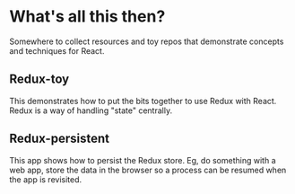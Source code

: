 # What's all this then?

Somewhere to collect resources and toy repos that demonstrate concepts and techniques for React.

## Redux-toy

This demonstrates how to put the bits together to use Redux with React. Redux is a way of handling "state" centrally.

## Redux-persistent

This app shows how to persist the Redux store. Eg, do something with a web app, store the data in the browser so a process can be resumed when the app is revisited.
